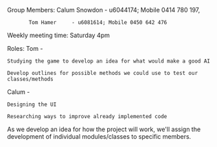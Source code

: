 Group Members: Calum Snowdon - u6044174; Mobile 0414 780 197,

	       Tom Hamer     - u6081614; Mobile 0450 642 476
      
Weekly meeting time: Saturday 4pm

Roles:
Tom   - 

	Studying the game to develop an idea for what would make a good AI
	
	Develop outlines for possible methods we could use to test our classes/methods
	
Calum -

	Designing the UI
	
	Researching ways to improve already implemented code

As we develop an idea for how the project will work, we'll assign the
development of individual modules/classes to specific members.